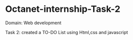# Octanet-internship-Task-2
Domain: Web development 

Task 2: created a TO-DO List using 
        Html,css and javascript 
